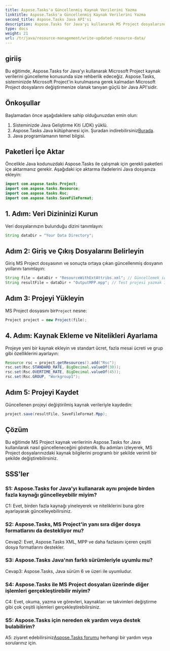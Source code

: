 ```yaml
---
title: Aspose.Tasks'a Güncellenmiş Kaynak Verilerini Yazma
linktitle: Aspose.Tasks'a Güncellenmiş Kaynak Verilerini Yazma
second_title: Aspose.Tasks Java API'si
description: Aspose.Tasks for Java'yı kullanarak MS Project dosyalarındaki kaynak verilerini zahmetsizce nasıl güncelleyeceğinizi öğrenin.
type: docs
weight: 21
url: /tr/java/resource-management/write-updated-resource-data/
---
```

## giriiş
Bu eğitimde, Aspose.Tasks for Java'yı kullanarak Microsoft Project kaynak verilerini güncelleme konusunda size rehberlik edeceğiz. Aspose.Tasks, sisteminizde Microsoft Project'in kurulmasına gerek kalmadan Microsoft Project dosyalarını değiştirmenize olanak tanıyan güçlü bir Java API'sidir.

## Önkoşullar

Başlamadan önce aşağıdakilere sahip olduğunuzdan emin olun:

1. Sisteminizde Java Geliştirme Kiti (JDK) yüklü.
2.  Aspose.Tasks Java kütüphanesi için. Şuradan indirebilirsiniz[Burada](https://releases.aspose.com/tasks/java/).
3. Java programlamanın temel bilgisi.

## Paketleri İçe Aktar

Öncelikle Java kodunuzdaki Aspose.Tasks ile çalışmak için gerekli paketleri içe aktarmanız gerekir. Aşağıdaki içe aktarma ifadelerini Java dosyanıza ekleyin:

```java
import com.aspose.tasks.Project;
import com.aspose.tasks.Resource;
import com.aspose.tasks.Rsc;
import com.aspose.tasks.SaveFileFormat;
```

## 1. Adım: Veri Dizininizi Kurun

Veri dosyalarınızın bulunduğu dizini tanımlayın:

```java
String dataDir = "Your Data Directory";
```

## Adım 2: Giriş ve Çıkış Dosyalarını Belirleyin

Giriş MS Project dosyasının ve sonuçta ortaya çıkan güncellenmiş dosyanın yollarını tanımlayın:

```java
String file = dataDir + "ResourceWithExtAttribs.xml"; // Güncellemek için dosyayı bir rsc ile test edin
String resultFile = dataDir + "OutputMPP.mpp"; // Test projesi yazmak için dosya
```

## Adım 3: Projeyi Yükleyin

 MS Project dosyasını bir`Project` nesne:

```java
Project project = new Project(file);
```

## 4. Adım: Kaynak Ekleme ve Nitelikleri Ayarlama

Projeye yeni bir kaynak ekleyin ve standart ücret, fazla mesai ücreti ve grup gibi özelliklerini ayarlayın:

```java
Resource rsc = project.getResources().add("Rsc");
rsc.set(Rsc.STANDARD_RATE, BigDecimal.valueOf(30));
rsc.set(Rsc.OVERTIME_RATE, BigDecimal.valueOf(45));
rsc.set(Rsc.GROUP, "Workgroup1");
```

## Adım 5: Projeyi Kaydet

Güncellenen projeyi değiştirilmiş kaynak verileriyle kaydedin:

```java
project.save(resultFile, SaveFileFormat.Mpp);
```

## Çözüm

Bu eğitimde MS Project kaynak verilerinin Aspose.Tasks for Java kullanılarak nasıl güncelleneceğini gösterdik. Bu adımları izleyerek, MS Project dosyalarınızdaki kaynak bilgilerini programlı bir şekilde verimli bir şekilde değiştirebilirsiniz.

## SSS'ler

### S1: Aspose.Tasks for Java'yı kullanarak aynı projede birden fazla kaynağı güncelleyebilir miyim?

C1: Evet, birden fazla kaynağı yineleyerek ve niteliklerini buna göre ayarlayarak güncelleyebilirsiniz.

### S2: Aspose.Tasks, MS Project'in yanı sıra diğer dosya formatlarını da destekliyor mu?

Cevap2: Evet, Aspose.Tasks XML, MPP ve daha fazlasını içeren çeşitli dosya formatlarını destekler.

### S3: Aspose.Tasks Java'nın farklı sürümleriyle uyumlu mu?

Cevap3: Aspose.Tasks, Java sürüm 6 ve üzeri ile uyumludur.

### S4: Aspose.Tasks ile MS Project dosyaları üzerinde diğer işlemleri gerçekleştirebilir miyim?

C4: Evet, okuma, yazma ve görevleri, kaynakları ve takvimleri değiştirme gibi çok çeşitli işlemleri gerçekleştirebilirsiniz.

### S5: Aspose.Tasks için nereden ek yardım veya destek bulabilirim?

 A5: ziyaret edebilirsiniz[Aspose.Tasks forumu](https://forum.aspose.com/c/tasks/15) herhangi bir yardım veya sorularınız için.
